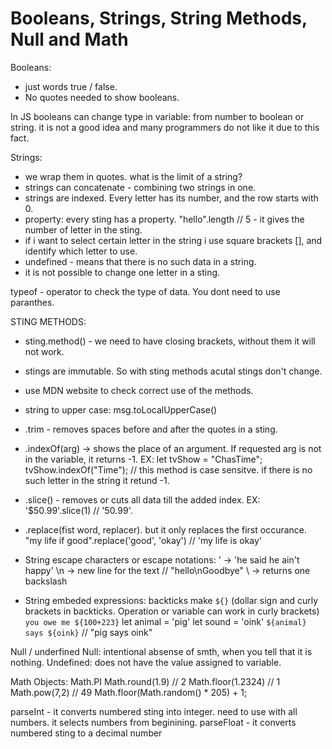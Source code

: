 # Booleans, Strings, String Methods, Null and Math

Booleans: 
+ just words true / false. 
+ No quotes needed to show booleans.

In JS booleans can change type in variable: from number to boolean or string. it is not a good idea and many programmers do not like it due to this fact. 

Strings:
+ we wrap them in quotes. what is the limit of a string?
+ strings can concatenate - combining two strings in one. 
+ strings are indexed. Every letter has its number, and the row starts with 0. 
+ property: every sting has a property.  "hello".length // 5 - it gives the number of letter in the sting. 
+ if i want to select certain letter in the string i use square brackets [], and identify which letter to use. 
+ undefined - means that there is no such data in a string.
+ it is not possible to change one letter in a sting. 

typeof <smth> - operator to check the type of data. You dont need to use paranthes. 

STING METHODS:
- sting.method() - we need to have closing brackets, without them it will not work. 
- stings are immutable. So with sting methods acutal stings don't change. 
- use MDN website to check correct use of the methods.
- string to upper case: msg.toLocalUpperCase()
- .trim - removes spaces before and after the quotes in a sting.
- .indexOf(arg) -> shows the place of an argument. If requested arg is not in the variable, it returns -1. 
EX: 
let tvShow = "ChasTime";
tvShow.indexOf("Time"); // this method is case sensitve. 
if there is no such letter in the string it retund -1.
- .slice() - removes or cuts all data till the added index.
EX:
'$50.99'.slice(1) // '50.99'.

- .replace(fist word, replacer). but it only replaces the first occurance. 
"my life if good".replace('good', 'okay') // 'my life is okay'

- String escape characters or escape notations: 
\' -> 'he said he ain\'t happy'
\n -> new line for the text // "hello\nGoodbye"
\\ -> returns one backslash

- String embeded expressions:
backticks make `${}` (dollar sign and curly brackets in backticks. Operation or variable can work in curly brackets)
`you owe me ${100+223}`
let animal = 'pig'
let sound = 'oink'
`${animal} says ${oink}` // "pig says oink"

Null / underfined
Null: intentional absense of smth, when you tell that it is nothing.
Undefined: does not have the value assigned to variable. 

Math Objects:
Math.PI
Math.round(1.9) // 2
Math.floor(1.2324) // 1 
Math.pow(7,2) // 49
Math.floor(Math.random() * 205) + 1;

parseInt - it converts numbered sting into integer. need to use with all numbers. it selects numbers from beginining. 
parseFloat - it converts numbered sting to a decimal number 

